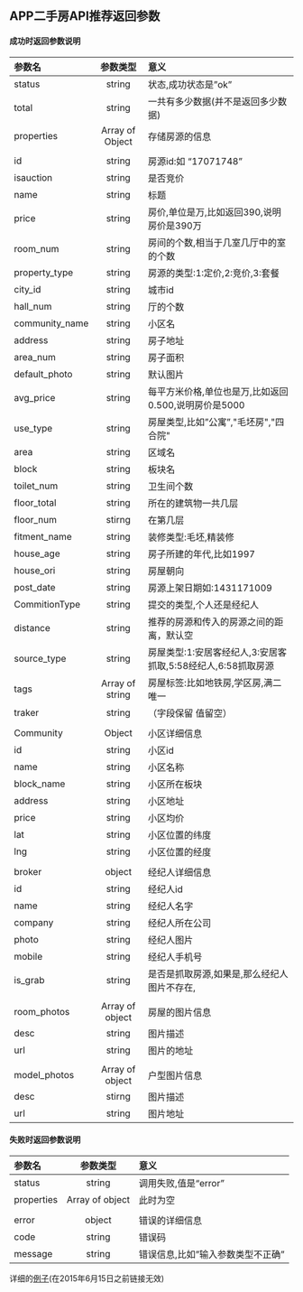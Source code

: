 ## APP二手房API推荐返回参数
#### 成功时返回参数说明
| 参数名     | 参数类型 | 意义   |
| :-------  | :---: | :--- |
| status    | string |状态,成功状态是”ok”      |
| total     | string   | 一共有多少数据(并不是返回多少数据) |
| properties | Array of Object    |  存储房源的信息  |
| | | |
| id| string | 房源id:如 “17071748” |
|isauction|string|是否竞价|
|name|string|标题|
|price|string|房价,单位是万,比如返回390,说明房价是390万|
|room_num|string|房间的个数,相当于几室几厅中的室的个数|
|property_type|string|房源的类型:1:定价,2:竞价,3:套餐|
|city_id|string|城市id|
|hall_num|string|厅的个数|
|community_name|string|小区名|
|address|string|房子地址|
|area_num|string|房子面积|
|default_photo|string|默认图片|
|avg_price|string|每平方米价格,单位也是万,比如返回0.500,说明房价是5000|
|use_type|string|房屋类型,比如”公寓”,"毛坯房","四合院"|
|area|string|区域名|
|block|string|板块名|
|toilet_num|string|卫生间个数|
|floor_total|string|所在的建筑物一共几层
|floor_num|stirng|在第几层|
|fitment_name|string|装修类型:毛坯,精装修|
|house_age|string|房子所建的年代,比如1997
|house_ori|string|房屋朝向
|post_date|string|房源上架日期如:1431171009
|CommitionType|string|提交的类型,个人还是经纪人
|distance|string|推荐的房源和传入的房源之间的距离，默认空
|source_type|string|房屋类型:1:安居客经纪人,3:安居客抓取,5:58经纪人,6:58抓取房源
|tags|Array of string|房屋标签:比如地铁房,学区房,满二唯一
|traker|string|（字段保留 值留空）
||||
|Community|Object|小区详细信息
|id|string|小区id
|name|string|小区名称
|block_name|string|小区所在板块
|address|string|小区地址
|price|string|小区均价
|lat|string|小区位置的纬度
|lng|string|小区位置的经度
||||
|broker|object|经纪人详细信息
|id|string|经纪人id
|name|string|经纪人名字
|company|string|经纪人所在公司
|photo|string|经纪人图片
|mobile|string|经纪人手机号
|is_grab|string|是否是抓取房源,如果是,那么经纪人图片不存在,
||||
|room_photos|Array of object|房屋的图片信息
|desc|string|图片描述
|url|string|图片的地址
||||
|model_photos|Array of object|户型图片信息
|desc|stirng|图片描述
|url|string|图片地址
#### 失败时返回参数说明
| 参数名     | 参数类型 | 意义   |
| :-------  | :---: | :--- |
| status    | string |调用失败,值是“error”
|properties|Array of object|此时为空
| | | |
|error|object|错误的详细信息
|code|string|错误码
|message|string|错误信息,比如”输入参数类型不正确”

详细的[例子](http://api.anjuke.com/mobile/v5/recommend/sale/home/history/?app=i-ajk&city_id=11&i=95D23829-CBFB-4795-9BD6-201505181053&macid=0f607264fc6318a92b9e13c65db7cd3c&udid2=95D23829-CBFB-4795-9BD6-201505181053)(在2015年6月15日之前链接无效)